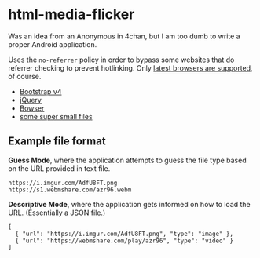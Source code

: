 # html-media-flicker

Was an idea from an Anonymous in 4chan, but I am too dumb to write a proper Android application.

Uses the `no-referrer` policy in order to bypass some websites that do referrer checking to prevent hotlinking. Only [latest browsers are supported](https://caniuse.com/#feat=referrer-policy), of course.

- [Bootstrap v4](https://getbootstrap.com/)
- [jQuery](https://jquery.com/)
- [Bowser](https://github.com/lancedikson/bowser)
- [some super small files](https://github.com/mathiasbynens/small)


## Example file format

**Guess Mode**, where the application attempts to guess the file type based on the URL provided in text file.

```
https://i.imgur.com/AdfU8FT.png
https://s1.webmshare.com/azr96.webm
```

**Descriptive Mode**, where the application gets informed on how to load the URL. (Essentially a JSON file.)

```
[
  { "url": "https://i.imgur.com/AdfU8FT.png", "type": "image" },
  { "url": "https://webmshare.com/play/azr96", "type": "video" }
]
```
